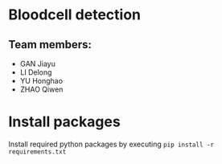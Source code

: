 # Bloodcell detection

## Team members:

* GAN Jiayu
* LI Delong
* YU Honghao
* ZHAO Qiwen

# Install packages
Install required python packages by executing
`pip install -r requirements.txt`

